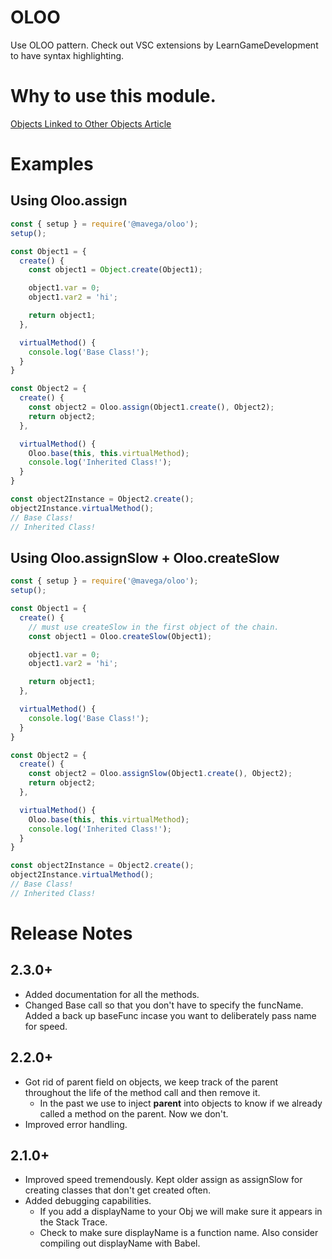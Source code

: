 # OLOO
Use OLOO pattern. Check out VSC extensions by LearnGameDevelopment to have syntax highlighting.

# Why to use this module.
[Objects Linked to Other Objects Article](https://www.learngamedevelopment.net/blog/oloo(objectslinkingtootherobjects))

# Examples

## Using Oloo.assign
``` js
const { setup } = require('@mavega/oloo');
setup();

const Object1 = {
  create() {
    const object1 = Object.create(Object1);

    object1.var = 0;
    object1.var2 = 'hi';

    return object1;
  },

  virtualMethod() {
    console.log('Base Class!');
  }
}

const Object2 = {
  create() {
    const object2 = Oloo.assign(Object1.create(), Object2);
    return object2;
  },

  virtualMethod() {
    Oloo.base(this, this.virtualMethod);
    console.log('Inherited Class!');
  }
}

const object2Instance = Object2.create();
object2Instance.virtualMethod();
// Base Class!
// Inherited Class!
```

## Using Oloo.assignSlow + Oloo.createSlow
``` js
const { setup } = require('@mavega/oloo');
setup();

const Object1 = {
  create() {
    // must use createSlow in the first object of the chain.
    const object1 = Oloo.createSlow(Object1);

    object1.var = 0;
    object1.var2 = 'hi';

    return object1;
  },

  virtualMethod() {
    console.log('Base Class!');
  }
}

const Object2 = {
  create() {
    const object2 = Oloo.assignSlow(Object1.create(), Object2);
    return object2;
  },

  virtualMethod() {
    Oloo.base(this, this.virtualMethod);
    console.log('Inherited Class!');
  }
}

const object2Instance = Object2.create();
object2Instance.virtualMethod();
// Base Class!
// Inherited Class!
```

# Release Notes

## 2.3.0+
- Added documentation for all the methods.
- Changed Base call so that you don't have to specify the funcName. Added a back up baseFunc incase you want to deliberately pass name for speed.

## 2.2.0+

- Got rid of parent field on objects, we keep track of the parent throughout the life of the method call and then remove it.
   - In the past we use to inject __parent__ into objects to know if we already called a method on the parent. Now we don't.
- Improved error handling.

## 2.1.0+

- Improved speed tremendously. Kept older assign as assignSlow for creating classes that don't get created often.
- Added debugging capabilities. 
   - If you add a displayName to your Obj we will make sure it appears in the Stack Trace.
   - Check to make sure displayName is a function name. Also consider compiling out displayName with Babel. 
